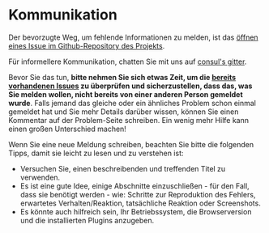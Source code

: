 # Kommunikation

Der bevorzugte Weg, um fehlende Informationen zu melden, ist das [öffnen eines Issue im Github-Repository des Projekts](https://github.com/consul/docs/issues/new).

Für informellere Kommunikation, chatten Sie mit uns auf [consul's gitter](https://gitter.im/consul/consul).

Bevor Sie das tun, **bitte nehmen Sie sich etwas Zeit, um die [bereits vorhandenen Issues](https://github.com/consul/consul/issues) zu überprüfen und sicherzustellen, dass das, was Sie melden wollen, nicht bereits von einer anderen Person gemeldet wurde**. Falls jemand das gleiche oder ein ähnliches Problem schon einmal gemeldet hat und Sie mehr Details darüber wissen, können Sie einen Kommentar auf der Problem-Seite schreiben. Ein wenig mehr Hilfe kann einen großen Unterschied machen!

Wenn Sie eine neue Meldung schreiben, beachten Sie bitte die folgenden Tipps, damit sie leicht zu lesen und zu verstehen ist:

- Versuchen Sie, einen beschreibenden und treffenden Titel zu verwenden.
- Es ist eine gute Idee, einige Abschnitte einzuschließen - für den Fall, dass sie benötigt werden - wie: Schritte zur Reproduktion des Fehlers, erwartetes Verhalten/Reaktion, tatsächliche Reaktion oder Screenshots.
- Es könnte auch hilfreich sein, Ihr Betriebssystem, die Browserversion und die installierten Plugins anzugeben.
